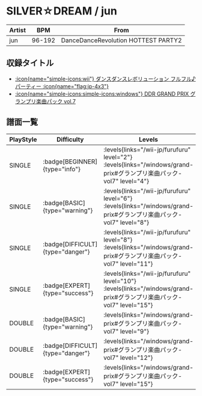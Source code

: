 # SILVER☆DREAM / jun

|Artist|BPM|From|
|------|---|----|
|jun|96-192|DanceDanceRevolution HOTTEST PARTY2|

## 収録タイトル

- [:icon{name="simple-icons:wii"} ダンスダンスレボリューション フルフル♪パーティー :icon{name="flag:jp-4x3"}](/wii-jp/furufuru)
- [:icon{name="simple-icons:simple-icons:windows"} DDR GRAND PRIX グランプリ楽曲パック vol.7](/windows/grand-prix#グランプリ楽曲パック-vol7)

## 譜面一覧

|PlayStyle|Difficulty|Levels|Notes|Movie|
|---------|----------|------|-----|-----|
|SINGLE| :badge[BEGINNER]{type="info"}| :levels{links="/wii-jp/furufuru" level="2"} :levels{links="/windows/grand-prix#グランプリ楽曲パック-vol7" level="4"}|210/10||
|SINGLE| :badge[BASIC]{type="warning"}| :levels{links="/wii-jp/furufuru" level="6"} :levels{links="/windows/grand-prix#グランプリ楽曲パック-vol7" level="8"}|268/17||
|SINGLE| :badge[DIFFICULT]{type="danger"}| :levels{links="/wii-jp/furufuru" level="8"} :levels{links="/windows/grand-prix#グランプリ楽曲パック-vol7" level="11"}|377/18||
|SINGLE| :badge[EXPERT]{type="success"}| :levels{links="/wii-jp/furufuru" level="10"} :levels{links="/windows/grand-prix#グランプリ楽曲パック-vol7" level="15"}|503/53||
|DOUBLE| :badge[BASIC]{type="warning"}| :levels{links="/windows/grand-prix#グランプリ楽曲パック-vol7" level="9"}|265/51||
|DOUBLE| :badge[DIFFICULT]{type="danger"}| :levels{links="/windows/grand-prix#グランプリ楽曲パック-vol7" level="12"}|334/25||
|DOUBLE| :badge[EXPERT]{type="success"}| :levels{links="/windows/grand-prix#グランプリ楽曲パック-vol7" level="15"}|503/61||
